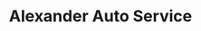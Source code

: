 ---
title: "Alexander Auto Service"
url: /houston/alexander-auto-service-tidwell-road/
shop: Autowerkstatt
---